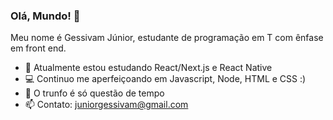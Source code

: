 ### Olá, Mundo! 👋
Meu nome é Gessivam Júnior, estudante de programação em T com ênfase em front end.

- 🌱 Atualmente estou estudando React/Next.js e React Native
- 💻 Continuo me aperfeiçoando em Javascript, Node, HTML e CSS :)
- 🔑 O trunfo é só questão de tempo
- 📫 Contato: juniorgessivam@gmail.com
